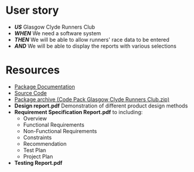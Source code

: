 # User story
- ***US*** Glasgow Clyde Runners Club
- ***WHEN***  We need a software system
- ***THEN*** We will be able to allow runners' race data to be entered
- ***AND*** We will be able to display the reports with various selections

# Resources
- [Package Documentation](https://stanstarishko.github.io/RunnersClubJavaDocs/)
- [Source Code](https://github.com/StanStarishko/Portfolio/tree/main/Java/Glasgow%20Clyde%20Runners%20Club/src)
- [Package archive (Code Pack Glasgow Clyde Runners Club.zip)](https://github.com/StanStarishko/Portfolio/blob/main/Java/Glasgow%20Clyde%20Runners%20Club/Code%20Pack%20Glasgow%20Clyde%20Runners%20Club.zip)
- **Design report.pdf** Demonstration of different product design methods
- **Requirement Specification Report.pdf** to including:
  - Overview
  - Functional Requirements
  - Non-Functional Requirements
  - Constraints
  - Recommendation
  - Test Plan
  - Project Plan
- **Testing Report.pdf**


